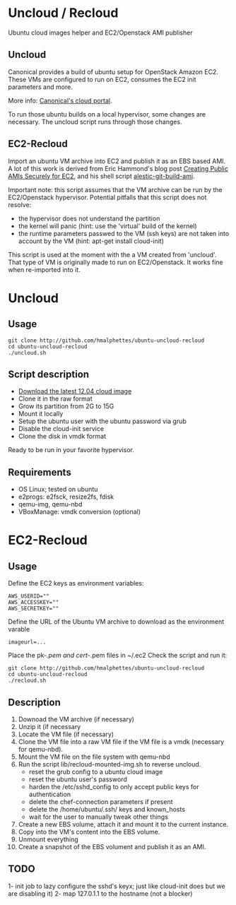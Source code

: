 # Uncloud / Recloud
Ubuntu cloud images helper and EC2/Openstack AMI publisher

## Uncloud

Canonical provides a build of ubuntu setup for OpenStack Amazon EC2.
These VMs are configured to run on EC2, consumes the EC2 init parameters and more.

More info: [Canonical's cloud portal](http://cloud.ubuntu.com).

To run those ubuntu builds on a local hypervisor, some changes are necessary.
The uncloud script runs through those changes.

## EC2-Recloud
Import an ubuntu VM archive into EC2 and publish it as an EBS based AMI.
A lot of this work is derived from Eric Hammond's blog post [Creating Public AMIs Securely for EC2](http://alestic.com/2011/06/ec2-ami-security), and his shell script [alestic-git-build-ami](https://github.com/alestic/alestic-git/blob/master/bin/alestic-git-build-ami).

Important note: this script assumes that the VM archive can be run by the EC2/Openstack hypervisor.
Potential pitfalls that this script does not resolve:
* the hypervisor does not understand the partition
* the kernel will panic (hint: use the 'virtual' build of the kernel)
* the runtime parameters passwed to the VM (ssh keys) are not taken into account by the VM (hint: apt-get install cloud-init)

This script is used at the moment with the a VM created from 'uncloud'.
That type of VM is originally made to run on EC2/Openstack. It works fine when re-imported into it.

# Uncloud
## Usage

    git clone http://github.com/hmalphettes/ubuntu-uncloud-recloud
    cd ubuntu-uncloud-recloud
    ./uncloud.sh

## Script description
- [Download the latest 12.04 cloud image](http://cloud-images.ubuntu.com/precise/current/)
- Clone it in the raw format
- Grow its partition from 2G to 15G
- Mount it locally
- Setup the ubuntu user with the ubuntu password via grub
- Disable the cloud-init service
- Clone the disk in vmdk format

Ready to be run in your favorite hypervisor.

## Requirements
- OS Linux; tested on ubuntu
- e2progs: e2fsck, resize2fs, fdisk
- qemu-img, qemu-nbd
- VBoxManage: vmdk conversion (optional)

# EC2-Recloud
## Usage

Define the EC2 keys as environment variables:

    AWS_USERID=""
    AWS_ACCESSKEY=""
    AWS_SECRETKEY=""

Define the URL of the Ubuntu VM archive to download as the environment varable

    imageurl=...

Place the pk-*.pem and cert-*.pem files in ~/.ec2
Check the script and run it:

    git clone http://github.com/hmalphettes/ubuntu-uncloud-recloud
    cd ubuntu-uncloud-recloud
    ./recloud.sh

## Description

1. Downoad the VM archive (if necessary)
2. Unzip it (if necessary
3. Locate the VM file (if necessary)
4. Clone the VM file into a raw VM file if the VM file is a vmdk (necessary for qemu-nbd).
5. Mount the VM file on the file system with qemu-nbd
6. Run the script lib/recloud-mounted-img.sh to reverse uncloud.
    - reset the grub config to a ubuntu cloud image
    - reset the ubuntu user's password
    - harden the /etc/sshd\_config to only accept public keys for authentication
    - delete the chef-connection parameters if present
    - delete the /home/ubuntu/.ssh/ keys and known\_hosts
    - wait for the user to manually tweak other things
7. Create a new EBS volume, attach it and mount it to the current instance.
8. Copy into the VM's content into the EBS volume.
9. Unmount everything
10. Create a snapshot of the EBS volument and publish it as an AMI.

## TODO
1- init job to lazy configure the sshd's keyx; just like cloud-init does but we are disabling it)
2- map 127.0.1.1 to the hostname (not a blocker)

